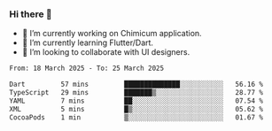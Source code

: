 ### Hi there 👋

<!--
**devcat37/devcat37** is a ✨ _special_ ✨ repository because its `README.md` (this file) appears on your GitHub profile.-->


- 🔭 I’m currently working on Chimicum application.
- 🌱 I’m currently learning Flutter/Dart.
- 👯 I’m looking to collaborate with UI designers.
<!-- - 🤔 I’m looking for help with ... -->

<!--START_SECTION:waka-->

```txt
From: 18 March 2025 - To: 25 March 2025

Dart         57 mins         ██████████████░░░░░░░░░░░   56.16 %
TypeScript   29 mins         ███████▒░░░░░░░░░░░░░░░░░   28.77 %
YAML         7 mins          ██░░░░░░░░░░░░░░░░░░░░░░░   07.54 %
XML          5 mins          █▒░░░░░░░░░░░░░░░░░░░░░░░   05.62 %
CocoaPods    1 min           ▒░░░░░░░░░░░░░░░░░░░░░░░░   01.67 %
```

<!--END_SECTION:waka-->
